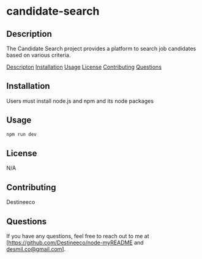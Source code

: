 # candidate-search

## Description
The Candidate Search project provides a platform to search  job candidates based on various criteria.

[Descripton](#Descripton)
[Installation](#installation)
[Usage](#usage)
[License](#license)
[Contributing](#contributing)
[Questions](#questions)


## Installation
Users must install node.js and npm and its node packages 

## Usage
```bash
npm run dev
``` 
## License
N/A
  
## Contributing
Destineeco

## Questions
If you have any questions, feel free to reach out to me at [https://github.com/Destineeco/node-myREADME and desmil.co@gmail.com].